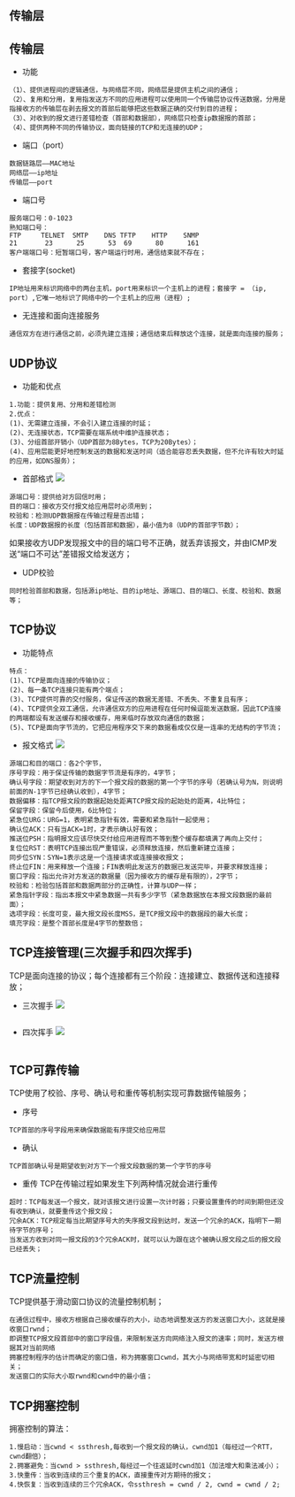 ## 传输层

传输层
----
* 功能
```
（1）、提供进程间的逻辑通信，与网络层不同，网络层是提供主机之间的通信；
（2）、复用和分用，复用指发送方不同的应用进程可以使用同一个传输层协议传送数据，分用是指接收方的传输层在剥去报文的首部后能够把这些数据正确的交付到目的进程；
（3）、对收到的报文进行差错检查（首部和数据部），网络层只检查ip数据报的首部；
（4）、提供两种不同的传输协议，面向链接的TCP和无连接的UDP；
```

* 端口（port）
```
数据链路层——MAC地址
网络层——ip地址
传输层——port 
```

* 端口号
```
服务端口号：0-1023
熟知端口号：
FTP     TELNET  SMTP    DNS TFTP    HTTP    SNMP
21       23      25      53  69      80      161
客户端端口号：短暂端口号，客户端运行时用，通信结束就不存在；
```

* 套接字(socket)
```
IP地址用来标识网络中的两台主机，port用来标识一个主机上的进程；套接字 = （ip, port）,它唯一地标识了网络中的一个主机上的应用（进程）;
```

* 无连接和面向连接服务
```
通信双方在进行通信之前，必须先建立连接；通信结束后释放这个连接，就是面向连接的服务；
```

UDP协议
----
* 功能和优点
```
1.功能：提供复用、分用和差错检测
2.优点：
(1)、无需建立连接，不会引入建立连接的时延；
(2)、无连接状态，TCP需要在端系统中维护连接状态；
(3)、分组首部开销小（UDP首部为8Bytes，TCP为20Bytes）；
(4)、应用层能更好地控制发送的数据和发送时间（适合能容忍丢失数据，但不允许有较大时延的应用，如DNS服务）；
```

* 首部格式
![](https://github.com/zhushh/Note/blob/master/img/udp_%E6%8A%A5%E6%96%87%E7%BB%93%E6%9E%84.jpg?raw=true)
```
源端口号：提供给对方回信时用；
目的端口：接收方交付报文给应用层时必须用到；
校验和：检测UDP数据报在传输过程是否出错；
长度：UDP数据报的长度（包括首部和数据），最小值为8（UDP的首部字节数）；
```
如果接收方UDP发现报文中的目的端口号不正确，就丢弃该报文，并由ICMP发送“端口不可达”差错报文给发送方；

* UDP校验
```
同时检验首部和数据，包括源ip地址、目的ip地址、源端口、目的端口、长度、校验和、数据等；
```

TCP协议
----
* 功能特点
```
特点：
(1)、TCP是面向连接的传输协议；
(2)、每一条TCP连接只能有两个端点；
(3)、TCP提供可靠的交付服务，保证传送的数据无差错、不丢失、不重复且有序；
(4)、TCP提供全双工通信，允许通信双方的应用进程在任何时候逗能发送数据，因此TCP连接的两端都设有发送缓存和接收缓存，用来临时存放双向通信的数据；
(5)、TCP是面向字节流的，它把应用程序交下来的数据看成仅仅是一连串的无结构的字节流；
```

* 报文格式
![](https://github.com/zhushh/Note/blob/master/img/tcp_%E6%8A%A5%E6%96%87%E7%BB%93%E6%9E%84.jpg?raw=true)
```
源端口和目的端口：各2个字节，
序号字段：用于保证传输的数据字节流是有序的，4字节；
确认号字段：期望收到对方的下一个报文段的数据的第一个字节的序号（若确认号为N，则说明前面的N-1字节已经确认收到），4字节；
数据偏移：指TCP报文段的数据起始处距离TCP报文段的起始处的距离，4比特位；
保留字段：保留今后使用，6比特位；
紧急位URG：URG=1，表明紧急指针有效，需要和紧急指针一起使用；
确认位ACK：只有当ACK=1时，才表示确认好有效；
推送位PSH：指明报文应该尽快交付给应用进程而不等到整个缓存都填满了再向上交付；
复位位RST：表明TCP连接出现严重错误，必须释放连接，然后重新建立连接；
同步位SYN：SYN=1表示这是一个连接请求或连接接收报文；
终止位FIN：用来释放一个连接；FIN表明此发送方的数据已发送完毕，并要求释放连接；
窗口字段：指出允许对方发送的数据量（因为接收方的缓存是有限的），2字节；
校验和：检验包括首部和数据两部分的正确性，计算与UDP一样；
紧急指针字段：指出本报文中紧急数据一共有多少字节（紧急数据放在本报文段数据的最前面）；
选项字段：长度可变，最大报文段长度MSS，是TCP报文段中的数据段的最大长度；
填充字段：是整个首部长度是4字节的整数倍；
```

TCP连接管理(三次握手和四次挥手)
----
TCP是面向连接的协议；每个连接都有三个阶段：连接建立、数据传送和连接释放；
* 三次握手
![](https://github.com/zhushh/Note/blob/master/img/tcp_%E4%B8%89%E6%AC%A1%E6%8F%A1%E6%89%8B.jpg?raw=true)
```
```

* 四次挥手
![](https://github.com/zhushh/Note/blob/master/img/tcp_%E5%9B%9B%E6%AC%A1%E6%8C%A5%E6%89%8B.jpg?raw=true)
```
```

TCP可靠传输
----
TCP使用了校验、序号、确认号和重传等机制实现可靠数据传输服务；
* 序号
```
TCP首部的序号字段用来确保数据能有序提交给应用层
```

* 确认
```
TCP首部确认号是期望收到对方下一个报文段数据的第一个字节的序号
```

* 重传
TCP在传输过程如果发生下列两种情况就会进行重传
```
超时：TCP每发送一个报文，就对该报文进行设置一次计时器；只要设置重传的时间到期但还没有收到确认，就要重传这个报文段；
冗余ACK：TCP规定每当比期望序号大的失序报文段到达时，发送一个冗余的ACK，指明下一期待字节的序号；
当发送方收到对同一报文段的3个冗余ACK时，就可以认为跟在这个被确认报文段之后的报文段已经丢失；
```

TCP流量控制
----
TCP提供基于滑动窗口协议的流量控制机制；
```
在通信过程中，接收方根据自己接收缓存的大小，动态地调整发送方的发送窗口大小，这就是接收窗口rwnd；
即调整TCP报文段首部中的窗口字段值，来限制发送方向网络注入报文的速率；同时，发送方根据其对当前网络
拥塞控制程序的估计而确定的窗口值，称为拥塞窗口cwnd，其大小与网络带宽和时延密切相关；
发送窗口的实际大小取rwnd和cwnd中的最小值；
```

TCP拥塞控制
----
拥塞控制的算法：
```
1.慢启动：当cwnd < ssthresh,每收到一个报文段的确认，cwnd加1（每经过一个RTT，cwnd翻倍）；
2.拥塞避免：当cwnd > ssthresh,每经过一个往返延时cwnd加1（加法增大和乘法减小）；
3.快重传：当收到连续的三个重复的ACK，直接重传对方期待的报文；
4.快恢复：当收到连续的三个冗余ACK，令ssthresh = cwnd / 2, cwnd = cwnd / 2;
```
